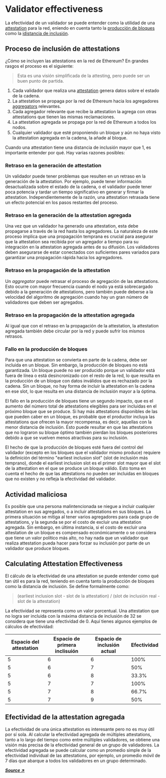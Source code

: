 # Validator effectiveness

La efectividad de un validador se puede entender como la utilidad de una [attestation](../staking-glossary.md#attestation) para la red, eniendo en cuenta tanto la [producción de bloques ](../staking-glossary.md#block-proposer)como la [idistancia de inclusión](../staking-glossary.md#inclusion-distance).



## Proceso de inclusión de attestations&#x20;

¿Cómo se incluyen las attestations en la red de Ethereum? En grandes rasgos el proceso es el siguiente:

> Esta es una visión simplificada de la attesting, pero puede ser un buen punto de partida.

1. Cada validador que realiza una [attestation](../staking-glossary.md#attestation) genera datos sobre el estado de la cadena.
2. La attestation se propaga por la red de Ethereum hacia los agregadores [aggregators](../staking-glossary.md#attestation-aggregator) relevantes.
3. Cada agregador relevante que recibe la attestation la agrega con otras attestations que tienen las mismas reclamaciones.
4. La attestation agregada se propaga por la red de Ethereum a todos los nodos.
5. Cualquier validador que esté proponiendo un bloque y aún no haya visto la attestation agregada en la cadena, la añade al bloque.

Cuando una attestation tiene una distancia de inclusión mayor que 1, es importante entender por qué. Hay varias razones posibles:

### Retraso en la generación de attestation

Un validador puede tener problemas que resulten en un retraso en la generación de la attestation. Por ejemplo, puede tener información desactualizada sobre el estado de la cadena, o el validador puede tener poca potencia y tardar un tiempo significativo en generar y firmar la attestation. Independientemente de la razón, una attestation retrasada tiene un efecto potencial en los pasos restantes del proceso.

### Retraso en la generación de la attestation agregada

Una vez que un validador ha generado una attestation, esta debe propagarse a través de la red hasta los agregadores. La naturaleza de este proceso implica que una propagación temprana es crucial para asegurar que la attestation sea recibida por un agregador a tiempo para su integración en la attestation agregada antes de su difusión. Los validadores deben asegurarse de estar conectados con suficientes pares variados para garantizar una propagación rápida hacia los agregadores.

### Retraso en la propagación de la attestation&#x20;

Un _aggregator_ puede retrasar el proceso de agregación de las attestations. Esto ocurre con mayor frecuencia cuando el nodo ya está sobrecargado debido a la generación de attestations, pero también puede deberse a la velocidad del algoritmo de agregación cuando hay un gran número de validadores que deben ser agregados.

### Retraso en la propagación de la attestation agregada&#x20;

Al igual que con el retraso en la propagación de la attestation, la attestation agregada también debe circular por la red y puede sufrir los mismos retrasos.

### Fallo en la producción de bloques

Para que una attestation se convierta en parte de la cadena, debe ser incluida en un bloque. Sin embargo, la producción de bloques no está garantizada. Un bloque puede no ser producido porque un validador está fuera de línea o está desincronizado con el resto de la red, lo que resulta en la producción de un bloque con datos inválidos que es rechazado por la cadena. Sin un bloque, no hay forma de incluir la attestation en la cadena en ese slot, lo que resulta en una distancia de inclusión mayor a la óptima.

El fallo en la producción de bloques tiene un segundo impacto, que es el aumento del número total de attestations elegibles para ser incluidas en el próximo bloque que se produce. Si hay más attestations disponibles de las que pueden caber en un bloque, es probable que el productor incluya las attestations que ofrecen la mayor recompensa, es decir, aquellas con la menor distancia de inclusión. Esto puede resultar en que las attestations que no lograron su bloque óptimo también pierdan los bloques posteriores debido a que se vuelven menos atractivas para su inclusión.

El hecho de que la producción de bloques esté fuera del control del validador (excepto en los bloques que el validador mismo produce) requiere la definición del término "earliest inclusion slot" (slot de inclusión más temprano), donde el earliest inclusion slot es el primer slot mayor que el slot de la attestation en el que se produce un bloque válido. Esto toma en cuenta el hecho de que las attestations no pueden ser incluidas en bloques que no existen y no refleja la efectividad del validador.

## Actividad maliciosa&#x20;

Es posible que una persona malintencionada se niegue a incluir cualquier attestation en sus agregados, o a incluir attestations en sus bloques. La primera situación se mitiga al tener varios agregadores para cada grupo de attestations, y la segunda se por el costo de excluir una attestation agregada. Sin embargo, en última instancia, si el costo de excluir una attestation de un bloque es compensado económicamente o se considera que tiene un valor político más alto, no hay nada que un validador que realiza attestation pueda hacer para forzar su inclusión por parte de un validador que produce bloques.

## Calculating Attestation Effectiveness

El cálculo de la efectividad de una attestation se puede entender como qué tan útil es para la red, teniendo en cuenta tanto la producción de bloques como la distancia de inclusión. Se define formalmente como:

> (earliest inclusion slot - slot de la attestation) / (slot de inclusión real - slot de la attestation)

La efectividad se representa como un valor porcentual. Una attestation que no logra ser incluida con la máxima distancia de inclusión de 32 se considera que tiene una efectividad de 0. Aquí tienes algunos ejemplos de cálculos de efectividad:

| Espacio del attestation  | Espacio de primera inclisuión | Espacio de inclusión actual | Efectividad  |
| ------------------------ | ----------------------------- | --------------------------- | ------------ |
| 5                        | 6                             | 6                           | 100%         |
| 5                        | 6                             | 7                           | 50%          |
| 5                        | 6                             | 8                           | 33.3%        |
| 5                        | 7                             | 7                           | 100%         |
| 5                        | 7                             | 8                           | 66.7%        |
| 5                        | 7                             | 9                           | 50%          |

## Efectividad de la attestation agregada

La efectividad de una única attestation es interesante pero no es muy útil por sí sola. Al calcular la efectividad agregada de múltiples attestations, tanto a lo largo del tiempo como entre múltiples validadores, se obtiene una visión más precisa de la efectividad general de un grupo de validadores. La efectividad agregada se puede calcular como un promedio simple de la efectividad individual de las attestations, por ejemplo, un promedio móvil de 7 días que abarque a todos los validadores en un grupo determinado.

[_**Source ↗**_](https://www.attestant.io/posts/defining-attestation-effectiveness/)
